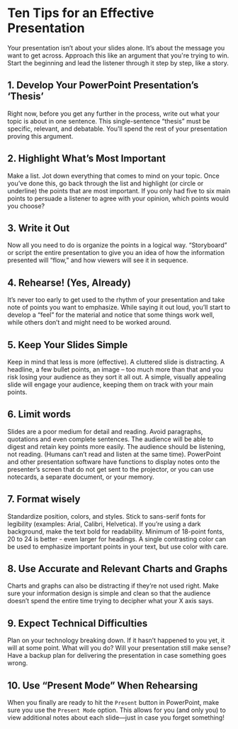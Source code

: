 # Ten Tips for an Effective Presentation

Your presentation isn’t about your slides alone. It’s about the message you want to get across. Approach this like an argument that you're trying to win. Start the beginning and lead the listener through it step by step, like a story.
## 1. Develop Your PowerPoint Presentation’s ‘Thesis’
Right now, before you get any further in the process, write out what your topic is about in one sentence. This single-sentence “thesis” must be specific, relevant, and debatable. You'll spend the rest of your presentation proving this argument.
## 2. Highlight What’s Most Important
Make a list. Jot down everything that comes to mind on your topic. Once you’ve done this, go back through the list and highlight (or circle or underline) the points that are most important. If you only had five to six main points to persuade a listener to agree with your opinion, which points would you choose? 
## 3. Write it Out
Now all you need to do is organize the points in a logical way. “Storyboard” or script the entire presentation to give you an idea of how the information presented will “flow,” and how viewers will see it in sequence. 
## 4. Rehearse! (Yes, Already)
It’s never too early to get used to the rhythm of your presentation and take note of points you want to emphasize. While saying it out loud, you’ll start to develop a “feel” for the material and notice that some things work well, while others don’t and might need to be worked around.
## 5.  Keep Your Slides Simple
Keep in mind that less is more (effective). A cluttered slide is distracting. A headline, a few bullet points, an image – too much more than that and you risk losing your audience as they sort it all out. A simple, visually appealing slide will engage your audience, keeping them on track with your main points. 

## 6.  Limit words
Slides are a poor medium for detail and reading. Avoid paragraphs, quotations and even complete sentences. The audience will be able to digest and retain key points more easily. The audience should be listening, not reading. (Humans can’t read and listen at the same time). 
PowerPoint and other presentation software have functions to display notes onto the presenter’s screen that do not get sent to the projector, or you can use notecards, a separate document, or your memory. 
## 7. Format wisely
Standardize position, colors, and styles. Stick to sans-serif fonts for legibility (examples: Arial, Calibri, Helvetica). If you’re using a dark background, make the text bold for readability. Minimum of 18-point fonts, 20 to 24 is better - even larger for headings. A single contrasting color can be used to emphasize important points in your text, but use color with care. 
## 8. Use Accurate and Relevant Charts and Graphs
Charts and graphs can also be distracting if they’re not used right. Make sure your information design is simple and clean so that the audience doesn’t spend the entire time trying to decipher what your X axis says. 
## 9. Expect Technical Difficulties
Plan on your technology breaking down. If it hasn’t happened to you yet, it will at some point. What will you do? Will your presentation still make sense? Have a backup plan for delivering the presentation in case something goes wrong. 
## 10. Use “Present Mode” When Rehearsing
When you finally are ready to hit the `Present` button in PowerPoint, make sure you use the `Present Mode` option. This allows for you (and only you) to view additional notes about each slide—just in case you forget something! 
